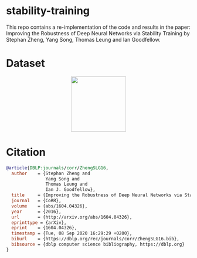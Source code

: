# stability-training
This repo contains a re-implementation of the code and results in the paper: Improving the Robustness of Deep Neural Networks via Stability Training by Stephan Zheng, Yang Song, Thomas Leung and Ian Goodfellow. 
# Dataset
<p align="center">
  <img src="tiny_collage.jpeg" width="150">
 </p> 
   
# Citation
``` bibtex
@article{DBLP:journals/corr/ZhengSLG16,
  author    = {Stephan Zheng and
               Yang Song and
               Thomas Leung and
               Ian J. Goodfellow},
  title     = {Improving the Robustness of Deep Neural Networks via Stability Training},
  journal   = {CoRR},
  volume    = {abs/1604.04326},
  year      = {2016},
  url       = {http://arxiv.org/abs/1604.04326},
  eprinttype = {arXiv},
  eprint    = {1604.04326},
  timestamp = {Tue, 08 Sep 2020 16:29:29 +0200},
  biburl    = {https://dblp.org/rec/journals/corr/ZhengSLG16.bib},
  bibsource = {dblp computer science bibliography, https://dblp.org}
}
``` 
